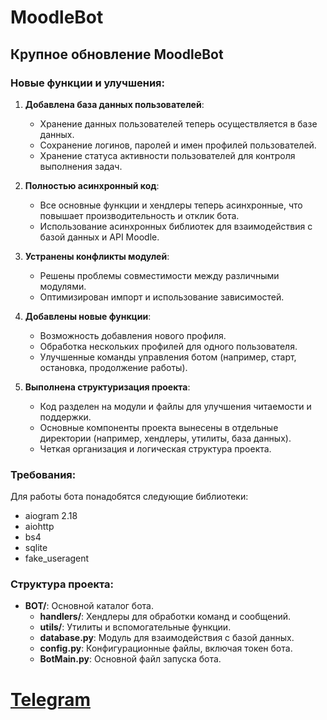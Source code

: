 # MoodleBot

## Крупное обновление MoodleBot

### Новые функции и улучшения:

1. **Добавлена база данных пользователей**:
   - Хранение данных пользователей теперь осуществляется в базе данных.
   - Сохранение логинов, паролей и имен профилей пользователей.
   - Хранение статуса активности пользователей для контроля выполнения задач.

2. **Полностью асинхронный код**:
   - Все основные функции и хендлеры теперь асинхронные, что повышает производительность и отклик бота.
   - Использование асинхронных библиотек для взаимодействия с базой данных и API Moodle.

3. **Устранены конфликты модулей**:
   - Решены проблемы совместимости между различными модулями.
   - Оптимизирован импорт и использование зависимостей.

4. **Добавлены новые функции**:
   - Возможность добавления нового профиля.
   - Обработка нескольких профилей для одного пользователя.
   - Улучшенные команды управления ботом (например, старт, остановка, продолжение работы).

5. **Выполнена структуризация проекта**:
   - Код разделен на модули и файлы для улучшения читаемости и поддержки.
   - Основные компоненты проекта вынесены в отдельные директории (например, хендлеры, утилиты, база данных).
   - Четкая организация и логическая структура проекта.

### Требования:

Для работы бота понадобятся следующие библиотеки:
- aiogram 2.18
- aiohttp
- bs4
- sqlite
- fake_useragent

### Структура проекта:

- **BOT/**: Основной каталог бота.
  - **handlers/**: Хендлеры для обработки команд и сообщений.
  - **utils/**: Утилиты и вспомогательные функции.
  - **database.py**: Модуль для взаимодействия с базой данных.
  - **config.py**: Конфигурационные файлы, включая токен бота.
  - **BotMain.py**: Основной файл запуска бота.





# [Telegram](https://t.me/+sQ8W9AEOarBkZWYy)


